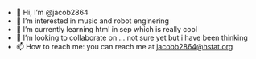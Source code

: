 - 👋 Hi, I’m @jacob2864
- 👀 I’m interested in music and robot enginering
- 🌱 I’m currently learning html in sep which is really cool
- 💞️ I’m looking to collaborate on ... not sure yet but i have been thinking
- 📫 How to reach me: you can reach me at jacobb2864@hstat.org

<!---
jacob2864/jacob2864 is a ✨ special ✨ repository because its `README.md` (this file) appears on your GitHub profile.
You can click the Preview link to take a look at your changes.
--->
